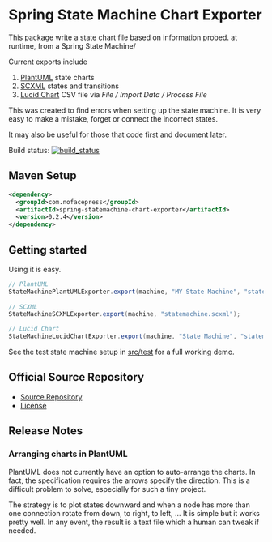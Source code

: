 # Spring State Machine Chart Exporter

 This package write a state chart file based on information probed.
 at runtime, from a Spring State Machine/
 
 Current exports include
 
 1. [PlantUML](http://plantuml.com/) state charts
 2. [SCXML](https://en.wikipedia.org/wiki/SCXML) states and transitions
 3. [Lucid Chart](https://www.lucidchart.com/) CSV file via *File / Import Data / Process File*
  
 This was created to find errors when setting up the state machine.  It is very easy to make a mistake,
 forget or connect the incorrect states.
 
 It may also be useful for those that code first and document later.
 
 Build status: [![build_status](https://travis-ci.org/phillip-kruger/apiee.svg?branch=master)](https://travis-ci.org/phillip-kruger/apiee)
 
## Maven Setup

```xml
<dependency>
  <groupId>com.nofacepress</groupId>
  <artifactId>spring-statemachine-chart-exporter</artifactId>
  <version>0.2.4</version>
</dependency>
```

## Getting started
 
 Using it is easy.
 
 ```java
// PlantUML
StateMachinePlantUMLExporter.export(machine, "MY State Machine", "statemachine.plantuml");
     	
// SCXML
StateMachineSCXMLExporter.export(machine, "statemachine.scxml");

// Lucid Chart
StateMachineLucidChartExporter.export(machine, "State Machine", "statemachine-lucid.csv");
 ```
 
 See the test state machine setup in [src/test](https://github.com/nofacepress/spring-statemachine-chart-exporter/blob/master/src/test/java/com/nofacepress/test/statemachine/example/) for a full working demo.
 

## Official Source Repository

* [Source Repository](https://github.com/nofacepress/spring-statemachine-chart-exporter)
* [License](LICENSE.md)
 
## Release Notes

### Arranging charts in PlantUML
 
  PlantUML does not currently have an option to auto-arrange the charts.  In fact, the
  specification requires the arrows specify the direction.  This is a difficult problem to 
  solve, especially for such a tiny project.
  
  The strategy is to plot states downward and when a node has more than one connection rotate
  from down, to right, to left, ...
  It is simple but it works pretty well.  In any event, the result is a text file which a human can tweak
  if needed.

